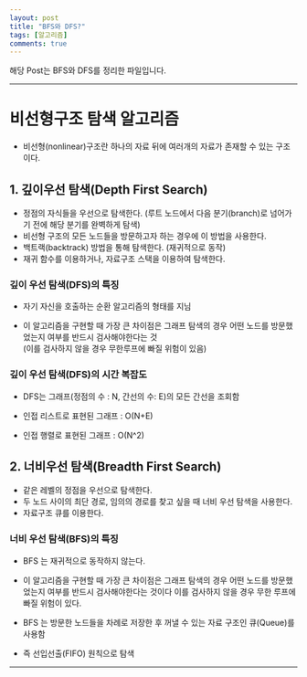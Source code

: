 ```yaml
---
layout: post
title: "BFS와 DFS?"
tags: [알고리즘]
comments: true
---
```

 
해당 Post는 BFS와 DFS를 정리한 파일입니다.

---

# 비선형구조 탐색 알고리즘

- 비선형(nonlinear)구조란 하나의 자료 뒤에 여러개의 자료가 존재할 수 있는 구조이다.

## 1. 깊이우선 탐색(Depth First Search)

- 정점의 자식들을 우선으로 탐색한다. 
  (루트 노드에서 다음 분기(branch)로 넘어가기 전에 해당 분기를 완벽하게 탐색)
- 비선형 구조의 모든 노드들을 방문하고자 하는 경우에 이 방법을 사용한다.
- 백트랙(backtrack) 방법을 통해 탐색한다. (재귀적으로 동작)
- 재귀 함수를 이용하거나, 자료구조 스택을 이용하여 탐색한다.

### 깊이 우선 탐색(DFS)의 특징

- 자기 자신을 호출하는 순환 알고리즘의 형태를 지님

- 이 알고리즘을 구현할 때 가장 큰 차이점은 그래프 탐색의 경우 어떤 노드를 방문했었는지 여부를 반드시 검사해야한다는 것<br>(이를 검사하지 않을 경우 무한루프에 빠질 위험이 있음)

### 깊이 우선 탐색(DFS)의 시간 복잡도

- DFS는 그래프(정점의 수 : N, 간선의 수: E)의 모든 간선을 조회함

* 인접 리스트로 표현된 그래프 : O(N+E)

* 인접 행렬로 표현된 그래프 : O(N^2)

## 2. 너비우선 탐색(Breadth First Search)

- 같은 레벨의 정점을 우선으로 탐색한다.
- 두 노드 사이의 최단 경로, 임의의 경로를 찾고 싶을 때 너비 우선 탐색을 사용한다.
- 자료구조 큐를 이용한다.

### 너비 우선 탐색(BFS)의 특징

- BFS 는 재귀적으로 동작하지 않는다.

- 이 알고리즘을 구현할 때 가장 큰 차이점은 그래프 탐색의 경우 어떤 노드를 방문했었는지 여부를 반드시 검사해야한다는 것이다 이를 검사하지 않을 경우 무한 루프에 빠질 위험이 있다.

- BFS 는 방문한 노드들을 차례로 저장한 후 꺼낼 수 있는 자료 구조인 큐(Queue)를 사용함 

- 즉 선입선출(FIFO) 원칙으로 탐색
---
